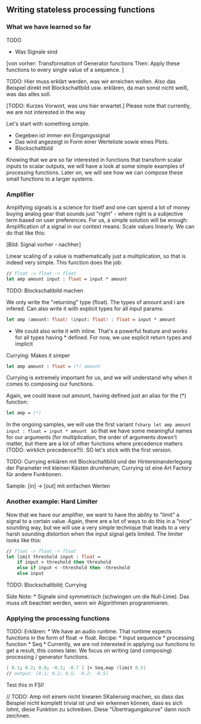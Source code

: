 
## Writing stateless processing functions

### What we have learned so far

TODO
* Was Signale sind

[von vorher: 
    Transformation of Generator functions
    Then: Apply these functions to every single value of a sequence.
]

TODO: Hier muss erklärt werden, was wir erreichen wollen. Also das Beispiel direkt mit Blockschaltbild usw. erklären, da man sonst nicht weiß, was das alles soll.

[TODO: Kurzes Vorwort, was uns hier erwartet.] Please note that currently, we are not interested in the way 

Let's start with something simple.

* Gegeben ist immer ein Eingangssignal
* Das wird angezeigt in Form einer Werteliste sowie eines Plots.
* Blockschaltbild



Knowing that we are so far interested in functions that transform scalar inputs to scalar outputs, we will have a look at some simple examples of processing functions. Later on, we will see how we can compose these small functions to a larger systems.

### Amplifier

Amplifying signals is a science for itself and one can spend a lot of money buying analog gear that sounds just "right" - where right is a subjective term based on user preferences. For us, a simple solution will be enough: Amplification of a signal in our context means: Scale values linearly. We can do that like this:

[Bild: Signal vorher - nachher]

Linear scaling of a value is mathematically just a multiplication, so that is indeed very simple. This function does the job:

```fsharp
// float -> float -> float
let amp amount input : float = input * amount
```

TODO: Blockschaltbild machen

<excurs data-name="Currying">
We only write the "returning" type (float). The types of amount and i are infered. Can also write it with explicit types for all input params:

```fsharp
let amp (amount: float) (input: float) : float = input * amount
```

* We could also write it with inline. That's a powerful feature and works for all types having * defined. For now, we use explicit return types and implicit 

Currying: Makes it simper
```fsharp
let amp amount : float = (*) amount
```

Currying is extremely important for us, and we will understand why when it comes to composing our functions.

Again, we could leave out amount, having defined just an alias for the (*) function:
```fsharp
let amp = (*)
```

In the ongoing samples, we will use the first variant ```fsharp let amp amount input : float = input * amount ``` so that we have some meaningful names for our arguments (for multiplication, the order of arguments dowsn't matter, but there are a lot of other functions where precedence matters (TODO: wirklich precedence?)). SO let's stick with the first version.

</excurs>

TODO: Currying erklären mit Blockschaltbild und der Hintereinanderlegung der Parameter mit kleinen Kästen drumherum; Currying ist eine Art Factory für andere Funktionen.

Sample: [in] -> [out] mit einfachen Werten

### Another example: Hard Limiter

Now that we have our amplifier, we want to have the ability to "limit" a signal to a certain value. Again, there are a lot of ways to do this in a "nice" sounding way, but we will use a very simple technique that leads to a very harsh sounding distortion when the input signal gets limited. The limiter looks like this:

```fsharp
// float -> float -> float
let limit threshold input : float =
    if input > threshold then threshold
    else if input < -threshold then -threshold
    else input
```

TODO: Blockschaltbild; Currying

Side Note: * Signale sind symmetrisch (schwingen um die Null-Linie). Das muss oft beachtet werden, wenn wir Algorithmen programmieren. 


### Applying the processing functions

TODO: Erklären: 
    * We have an audio runtime. That runtime expects functions in the form of float -> float. Recipe:
        * Input sequence
        * processing function
        * Seq
    * Currently, we are not interested in applying our functions to get a result, this comes later. We focus on writing (and composing) processing / generator functions.

```fsharp
[ 0.1; 0.2; 0.8; -0.2; -0.7 ] |> Seq.map (limit 0.5)
// output: [0.1; 0.2; 0.5; -0.2; -0.5]
```

Test this in FSI!


// TODO: Amp mit einem nicht linearen SKalierung machen, so dass das Beispiel nicht komplett trivial ist und wir erkennen können, dass es sich lohnt, diese Funktion zu schreiben. Diese "Übertragungskurve" dann noch zeichnen.
